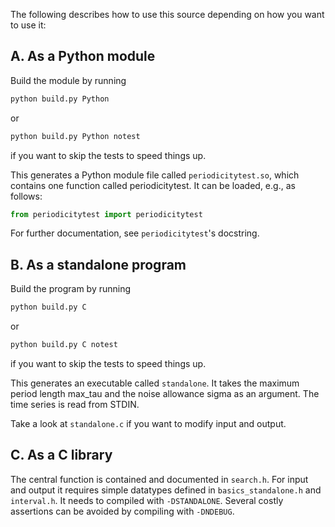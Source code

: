 The following describes how to use this source depending on how you want to use it:

A. As a Python module
---------------------

Build the module by running

```sh
python build.py Python
```

or 

```sh
python build.py Python notest
```

if you want to skip the tests to speed things up.

This generates a Python module file called `periodicitytest.so`, which contains one function called periodicitytest. It can be loaded, e.g., as follows:

```python
from periodicitytest import periodicitytest
```

For further documentation, see `periodicitytest`'s docstring.

B. As a standalone program
--------------------------

Build the program by running

```sh
python build.py C
```

or 

```sh
python build.py C notest
```

if you want to skip the tests to speed things up.

This generates an executable called `standalone`. It takes the maximum period length max_tau and the noise allowance sigma as an argument. The time series is read from STDIN.

Take a look at `standalone.c` if you want to modify input and output.

C. As a C library
-----------------

The central function is contained and documented in `search.h`. For input and output it requires simple datatypes defined in `basics_standalone.h` and `interval.h`. It needs to compiled with `-DSTANDALONE`. Several costly assertions can be avoided by compiling with `-DNDEBUG`.
